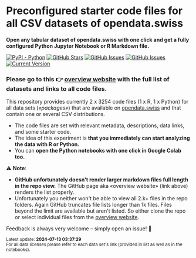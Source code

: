 # Preconfigured starter code files for all CSV datasets of opendata.swiss

**Open any tabular dataset of opendata.swiss with one click and get a fully configured Python Jupyter Notebook or R Markdown file.**

[![PyPI - Python](https://img.shields.io/badge/python-v3.9+-blue.svg)](https://github.com/rnckp/starter-code_opendataswiss)
[![GitHub Stars](https://img.shields.io/github/stars/rnckp/starter-code_opendataswiss.svg)](https://github.com/rnckp/starter-code_opendataswiss/stargazers)
[![GitHub Issues](https://img.shields.io/github/issues/rnckp/starter-code_opendataswiss.svg)](https://github.com/rnckp/starter-code_opendataswiss/issues)
[![GitHub Issues](https://img.shields.io/github/issues-pr/rnckp/starter-code_opendataswiss.svg)](https://img.shields.io/github/issues-pr/rnckp/starter-code_opendataswiss) 
[![Current Version](https://img.shields.io/badge/version-0.1.1-green.svg)](https://github.com/rnckp/starter-code_opendataswiss)

### Please go to this 👉 **[overview website](https://rnckp.github.io/starter-code_opendataswiss/) with the full list of datasets and links to all code files**. 

This repository provides currently 2 x 3254 code files (1 x R, 1 x Python) for all data sets (*«packages»*) that are available on [opendata.swiss](https://opendata.swiss/) and that contain one or several CSV distributions.

- The code files are set with relevant metadata, descriptions, data links, and some starter code. 
- The idea of this experiment is **that you immediately can start analyzing the data with R or Python.** 
- You can **open the Python notebooks with one click in Google Colab too.**

⚠️ **Note**: 
- **GitHub unfortunately doesn't render larger markdown files full length in the repo view.** The GitHub page aka «overview website» (link above) renders the list properly. 
- Unfortunately you neither won't be able to view all 2.k+ files in the repo folders. Again GitHub truncates file lists longer than 1k files. Files beyond the limit are available but aren't listed. So either clone the repo or select individual files from the [overview website](https://rnckp.github.io/starter-code_opendataswiss/).


Feedback is always very welcome – simply open an issue! 🙌

<sub>Latest update: **2024-07-13 03:37:29**</sub><br>
<sub>For all data licenses please refer to each data set's link (provided in list as well as in the notebooks).</sub>

